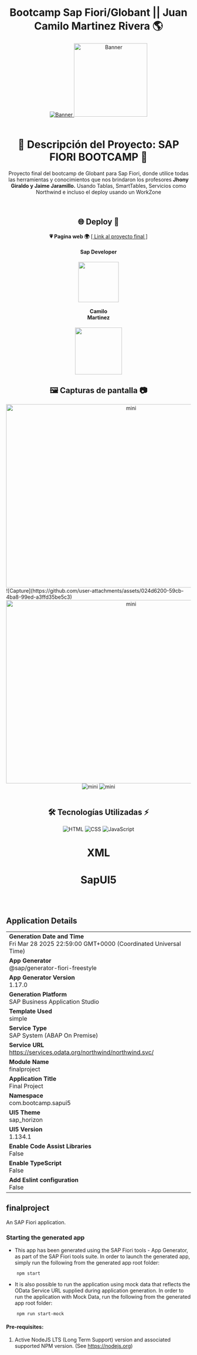 <h1 align="center"> Bootcamp Sap Fiori/Globant || Juan Camilo Martinez Rivera 🌎</h1>
 
  <!-- PROJECT LOGO -->
  <div align='center'>
    <a href="https://www.globant.com/es" target="_blank">
      <img src="https://upload.wikimedia.org/wikipedia/commons/5/56/Globant-LightBG-Color%403x.png" alt="Banner">
    </a>
      <img src="https://upload.wikimedia.org/wikipedia/commons/thumb/5/59/SAP_2011_logo.svg/2560px-SAP_2011_logo.svg.png" alt="Banner" width="200px">
  </div> 

<br>
<h1 align='center'>📑 Descripción del Proyecto: SAP FIORI BOOTCAMP 🌈</h1>

<div align="center">
  <p>
   Proyecto final del bootcamp de Globant para Sap Fiori, donde utilice todas las herramientas y conocimientos que nos brindaron los profesores <b>Jhony Giraldo y Jaime Jaramillo.</b> Usando Tablas, SmartTables, Servicios como Northwind e incluso el deploy usando un WorkZone
  </p>
</div>

<br>
<div align='center'>
  <h2>🌐 Deploy 🌟</h2>
</div>
<div align='center'>
  <b>💗 Pagina web 🌍</b>
    <a href="https://fe4f51a4trial.launchpad.cfapps.us10.hana.ondemand.com/7524fc38-ff47-48be-b0de-883060a93beb.combootcampsapui5finalproject.combootcampsapui5finalproject-0.0.1/index.html">[ Link al proyecto final ]</a>
</div>

<div align='center'>

   <div>
      <h4>Sap Developer</h4>
       <a href="https://www.linkedin.com/in/camilomartinez01/" target="_blank" rel="author">
         <img width="110" src="https://github.com/user-attachments/assets/7d1265f4-0b6c-417a-a254-3957182efb25"/>
       </a>
         <h4 style="margin-top: 1rem;">Camilo <br>Martinez</h4>
       <div>
         <a href="https://www.linkedin.com/in/camilomartinez01/" target="_blank">
           <img style='width:8rem' src="https://img.shields.io/badge/linkedin%20-%230077B5.svg?&style=for-the-badge&logo=linkedin&logoColor=white="/>
         </a>
       </div>
     </div>
</div>

  
<div align='center'>
  <h2> 🖼 Capturas de pantalla 📷 </h2>
</div>

<div align='center'>
   <img src="![Capture](https://github.com/user-attachments/assets/91a02c2c-0fd4-45f7-a0ae-c76b09cd1c8b)"
 alt="mini" width="666" height="500">
</div>
![Capture](https://github.com/user-attachments/assets/024d6200-59cb-4ba8-99ed-a3ffd35be5c3)

<div align='center'>
   <img src="![image](https://github.com/user-attachments/assets/99ac91a1-ebe2-4fef-88e3-54e5a3858765)
" alt="mini" width="666" height="500">
</div>

<div align='center'>
   <img src="https://github.com/user-attachments/assets/a4adc243-979f-40c1-956d-da55642ff0c1" alt="mini" >
   <img src="https://github.com/user-attachments/assets/39681bab-6782-4bbb-9ede-fc50a72f643a" alt="mini" >
</div>

<br>

<div align='center'>
  <h2>🛠️ Tecnologías Utilizadas ⚡</h2>
</div>

<div align='center'>
  </div>

  <div align='center'>

![HTML](https://img.shields.io/badge/HTML5-E34F26?style=for-the-badge&logo=html5&logoColor=white) 
![CSS](https://img.shields.io/badge/CSS3-1572B6?style=for-the-badge&logo=css3&logoColor=white)
![JavaScript](https://img.shields.io/badge/javascript-%23323330.svg?style=for-the-badge&logo=javascript&logoColor=%23F7DF1E)
# XML
# SapUI5


  </div>


<br>
<br>













## Application Details
|               |
| ------------- |
|**Generation Date and Time**<br>Fri Mar 28 2025 22:59:00 GMT+0000 (Coordinated Universal Time)|
|**App Generator**<br>@sap/generator-fiori-freestyle|
|**App Generator Version**<br>1.17.0|
|**Generation Platform**<br>SAP Business Application Studio|
|**Template Used**<br>simple|
|**Service Type**<br>SAP System (ABAP On Premise)|
|**Service URL**<br>https://services.odata.org/northwind/northwind.svc/|
|**Module Name**<br>finalproject|
|**Application Title**<br>Final Project|
|**Namespace**<br>com.bootcamp.sapui5|
|**UI5 Theme**<br>sap_horizon|
|**UI5 Version**<br>1.134.1|
|**Enable Code Assist Libraries**<br>False|
|**Enable TypeScript**<br>False|
|**Add Eslint configuration**<br>False|

## finalproject

An SAP Fiori application.

### Starting the generated app

-   This app has been generated using the SAP Fiori tools - App Generator, as part of the SAP Fiori tools suite.  In order to launch the generated app, simply run the following from the generated app root folder:

```
    npm start
```

- It is also possible to run the application using mock data that reflects the OData Service URL supplied during application generation.  In order to run the application with Mock Data, run the following from the generated app root folder:

```
    npm run start-mock
```

#### Pre-requisites:

1. Active NodeJS LTS (Long Term Support) version and associated supported NPM version.  (See https://nodejs.org)


